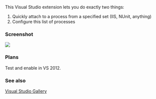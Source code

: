 This Visual Studio extension lets you do exactly two things:  
 1. Quickly attach to a process from a specified set (IIS, NUnit, anything)
 2. Configure this list of processes

### Screenshot

![](AttachToAnything/raw/master/AttachToAnything/screenshot-toolbar.png)

### Plans
Test and enable in VS 2012.

### See also
[Visual Studio Gallery](http://visualstudiogallery.msdn.microsoft.com/83f369cf-9fac-4430-addf-fedacc0af919)